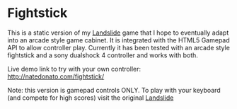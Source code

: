 # Fightstick

This is a static version of my [Landslide](http://landslide.natedonato.com) game that I hope to eventually adapt into an arcade style game cabinet.  It is integrated with the HTML5 Gamepad API to allow controller play.  Currently it has been tested with an arcade style fightstick and a sony dualshock 4 controller and works with both.

Live demo link to try with your own controller: http://natedonato.com/fightstick/

Note: this version is gamepad controls ONLY.  To play with your keyboard (and compete for high scores) visit the original [Landslide](http://landslide.natedonato.com)
